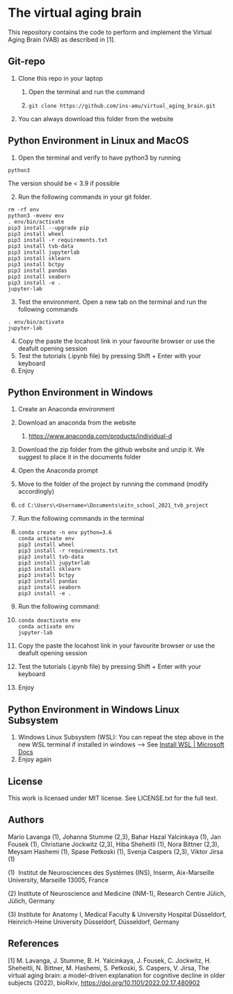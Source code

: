 # The virtual aging brain

This repository contains the code to perform and implement the Virtual Aging Brain (VAB) as described in [1].

## Git-repo

1. Clone this repo in your laptop
   
   1. Open the terminal and run the command
   
   2. ```
      git clone https://github.com/ins-amu/virtual_aging_brain.git
      ```

2. You can always download this folder from the website

## Python Environment in Linux and MacOS

1. Open the terminal and verify to have python3 by running

```
python3
```

The version should be < 3.9 if possible

2. Run the following commands in your git folder.

```
rm -rf env
python3 -mvenv env
. env/bin/activate
pip3 install --upgrade pip
pip3 install wheel
pip3 install -r requirements.txt
pip3 install tvb-data
pip3 install jupyterlab
pip3 install sklearn
pip3 install bctpy
pip3 install pandas
pip3 install seaborn
pip3 install -e .
jupyter-lab
```

3. Test the environment. Open a new tab on the terminal and run the following commands

```
. env/bin/activate
jupyter-lab
```

4. Copy the paste the locahost link in your favourite browser or use the deafult opening session
5. Test the tutorials (.ipynb file) by pressing Shift + Enter with your keyboard
6. Enjoy

## Python Environment in Windows

1. Create an Anaconda environment

2. Download an anaconda from the website
   
   1. https://www.anaconda.com/products/individual-d

3. Download the zip folder from the github website and unzip it. We suggest to place it in the documents folder

4. Open the Anaconda prompt

5. Move to the folder of the project by running the command (modify accordingly)

6. ```
   cd C:\Users\<Username>\Documents\eitn_school_2021_tvb_project
   ```

7. Run the following commands in the terminal

8. ```
   conda create -n env python=3.6
   conda activate env
   pip3 install wheel
   pip3 install -r requirements.txt
   pip3 install tvb-data
   pip3 install jupyterlab
   pip3 install sklearn
   pip3 install bctpy
   pip3 install pandas
   pip3 install seaborn
   pip3 install -e .
   ```

9. Run the following command:

10. ```
    conda deactivate env
    conda activate env
    jupyter-lab
    ```

11. Copy the paste the locahost link in your favourite browser or use the deafult opening session

12. Test the tutorials (.ipynb file) by pressing Shift + Enter with your keyboard

13. Enjoy

## Python Environment in Windows Linux Subsystem

1. Windows Linux Subsystem (WSL): You can repeat the step above in the new WSL terminal if installed in windows --> See [Install WSL | Microsoft Docs](https://docs.microsoft.com/en-us/windows/wsl/install-win10#simplified-installation-for-windows-insiders)
2. Enjoy again

## License

This work is licensed under MIT license. See LICENSE.txt for the full text.

## Authors

Mario Lavanga (1), Johanna Stumme (2,3), Bahar Hazal Yalcinkaya (1), Jan Fousek (1), Christiane Jockwitz (2,3), Hiba Sheheitli (1), Nora Bittner (2,3), Meysam Hashemi (1), Spase Petkoski (1), Svenja Caspers (2,3), Viktor Jirsa (1)

(1)  Institut de Neurosciences des Systèmes (INS), Inserm, Aix-Marseille University, Marseille 13005, France 

(2) Institute of Neuroscience and Medicine (INM-1), Research Centre Jülich, Jülich, Germany

(3) Institute for Anatomy I, Medical Faculty & University Hospital Düsseldorf, Heinrich-Heine University Düsseldorf, Düsseldorf, Germany

## References

[1] M. Lavanga, J. Stumme, B. H. Yalcinkaya, J. Fousek, C. Jockwitz, H. Sheheitli, N. Bittner, M. Hashemi, S. Petkoski, S. Caspers, V. Jirsa, The virtual aging brain: a model-driven explanation for cognitive decline in older subjects (2022), bioRxiv, https://doi.org/10.1101/2022.02.17.480902 
